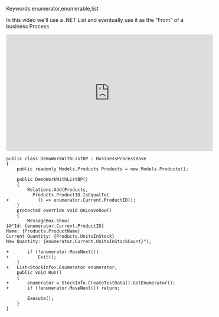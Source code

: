 Keywords:enumerator,enumerable,list

In this video we'll use a .NET List and eventually use it as the "From" of a business Process

<iframe width="560" height="315" src="https://www.youtube.com/embed/SZvhZ1M3I2Q" frameborder="0" allowfullscreen></iframe>

```csdiff
public class DemoWorkWithListBP : BusinessProcessBase
{
    public readonly Models.Products Products = new Models.Products();

    public DemoWorkWithListBP()
    {
        Relations.Add(Products,
          Products.ProductID.IsEqualTo(
+           () => enumerator.Current.ProductID));
    }
    protected override void OnLeaveRow()
    {
        MessageBox.Show(
$@"Id: {enumerator.Current.ProductID}
Name: {Products.ProductName}
Current Quantity: {Products.UnitsInStock}
New Quantity: {enumerator.Current.UnitsInStockCount}");

+       if (!enumerator.MoveNext())
+           Exit();
    }
+   List<StockInfo>.Enumerator enumerator;
    public void Run()
    {
+       enumerator = StockInfo.CreateTestData().GetEnumerator();
+       if (!enumerator.MoveNext()) return;

        Execute();
    }
}
```
